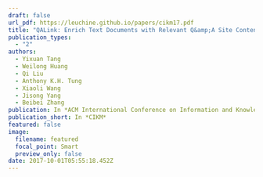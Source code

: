 ```yaml
---
draft: false
url_pdf: https://leuchine.github.io/papers/cikm17.pdf
title: "QALink: Enrich Text Documents with Relevant Q&amp;A Site Contents"
publication_types:
  - "2"
authors:
  - Yixuan Tang
  - Weilong Huang
  - Qi Liu
  - Anthony K.H. Tung
  - Xiaoli Wang
  - Jisong Yang
  - Beibei Zhang
publication: In *ACM International Conference on Information and Knowledge Management*
publication_short: In *CIKM*
featured: false
image:
  filename: featured
  focal_point: Smart
  preview_only: false
date: 2017-10-01T05:55:18.452Z
---
```


